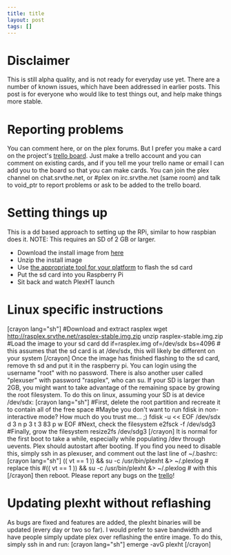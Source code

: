 ```yaml
---
title: title
layout: post
tags: []
---
```



Disclaimer
==========

This is still alpha quality, and is not ready for everyday use yet. There are a number of known issues, which have been addressed in earlier posts. This post is for everyone who would like to test things out, and help make things more stable.

Reporting problems
==================

You can comment here, or on the plex forums. But I prefer you make a card on the project's [trello board](https://trello.com/board/plex-on-raspberry-pi/510c4d34e1d17df66c00092a). Just make a trello account and you can comment on existing cards, and if you tell me your trello name or email I can add you to the board so that you can make cards. You can join the plex channel on chat.srvthe.net, or \#plex on irc.srvthe.net (same room) and talk to void\_ptr to report problems or ask to be added to the trello board.

Setting things up
=================

This is a dd based approach to setting up the RPi, similar to how raspbian does it. NOTE: This requires an SD of 2 GB or larger.

-   Download the install image from [here](http://rasplex.srvthe.net/rasplex-stable.img.zip)
-   Unzip the install image
-   Use [the appropriate tool for your platform](http://elinux.org/RPi_Easy_SD_Card_Setup) to flash the sd card
-   Put the sd card into you Raspberry Pi
-   Sit back and watch PlexHT launch

Linux specific instructions
===========================

[crayon lang="sh"] \#Download and extract rasplex wget http://rasplex.srvthe.net/rasplex-stable.img.zip unzip rasplex-stable.img.zip \#Load the image to your sd card dd if=rasplex.img of=/dev/sdx bs=4096 \# this assumes that the sd card is at /dev/sdx, this will likely be different on your system [/crayon] Once the image has finished flashing to the sd card, remove th sd and put it in the raspberry pi. You can login using the username "root" with no password. There is also another user called "plexuser" with password "rasplex", who can su. If your SD is larger than 2GB, you might want to take advantage of the remaining space by growing the root filesystem. To do this on linux, assuming your SD is at device /dev/sdx: [crayon lang="sh"] \#First, delete the root partition and recreate it to contain all of the free space \#Maybe you don't want to run fdisk in non-interactive mode? How much do you trust me... ;) fdisk -u \<\< EOF /dev/sdx d 3 n p 3 t 3 83 p w EOF \#Next, check the filesystem e2fsck -f /dev/sdg3 \#Finally, grow the filesystem resize2fs /dev/sdg3 [/crayon] It is normal for the first boot to take a while, especially while populating /dev through uevents. Plex should autostart after booting. If you find you need to disable this, simply ssh in as plexuser, and comment out the last line of \~/.bashrc: [crayon lang="sh"] (( vt == 1 )) && su -c /usr/bin/plexht &\> \~/.plexlog \# replace this \#(( vt == 1 )) && su -c /usr/bin/plexht &\> \~/.plexlog \# with this [/crayon] then reboot. Please report any bugs on the [trello](https://trello.com/board/plex-on-raspberry-pi/510c4d34e1d17df66c00092a)!

Updating plexht without reflashing
==================================

As bugs are fixed and features are added, the plexht binaries will be updated (every day or two so far). I would prefer to save bandwidth and have people simply update plex over reflashing the entire image. To do this, simply ssh in and run: [crayon lang="sh"] emerge -avG plexht [/crayon]
